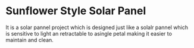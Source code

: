 # Sunflower Style Solar Panel
 It is a solar pannel project which is designed just like a solalr pannel which is sensitive to light an retractable to asingle petal making it easier to maintain and clean.
